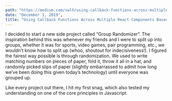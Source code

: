 ```yaml
---
path: "https://medium.com/swlh/using-callback-functions-across-multiple-react-components-based-on-the-same-event-listener-e9098c7c6bec"
date: "December 1, 2019",
title: "Using Callback Functions Across Multiple React Components Based on the Same Event Listener"
---
```


I decided to start a new side project called “Group Randomizer”. The inspiration behind this was whenever my friends and I were to split up into groups, whether it was for sports, video games, pair programming, etc., we wouldn’t know how to split up (whoo, shoutout for indecisiveness!). I figured the fairest way possible is through randomization. We used to write matching numbers on pieces of paper, fold it, throw it all in a hat, and randomly picked slips of paper (slightly embarrassed to admit how long we’ve been doing this given today’s technology) until everyone was grouped up.

Like every project out there, I hit my first snag, which also tested my understanding on one of the core principles in Javascript.

